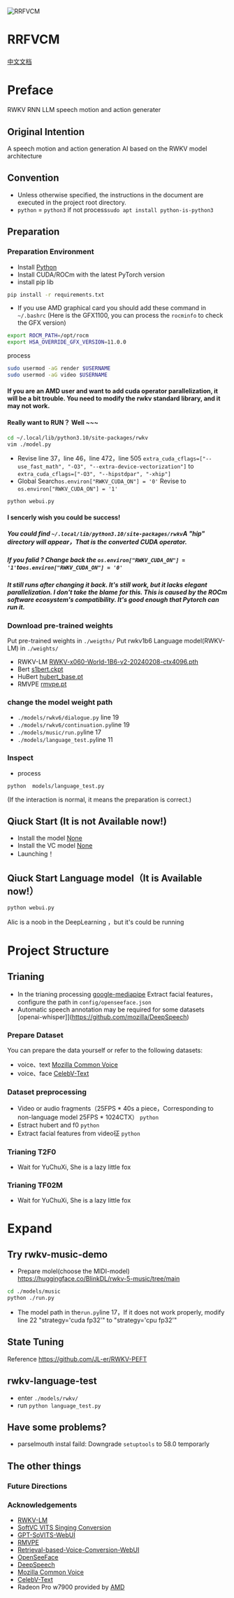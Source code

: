 #
![RRFVCM](assets/logo.jpg)

# RRFVCM

###
[中文文档](./README-ch.md)

# Preface
RWKV RNN LLM speech motion and action generater
## Original Intention
A speech motion and action generation AI based on the RWKV model architecture
## Convention
- Unless otherwise specified, the instructions in the document are executed in the project root directory.
- ```python``` = ```python3```  if not process```sudo apt install python-is-python3```
## Preparation

### Preparation Environment
- Install [Python](https://python.org)
- Install CUDA/ROCm with the latest PyTorch version
- install pip lib
```sh 
pip install -r requirements.txt
```
- If you use AMD graphical card you should add these command in  ```~/.bashrc```
(Here is the GFX1100, you can process the ```rocminfo``` to check the GFX version) 
```sh
export ROCM_PATH=/opt/rocm
export HSA_OVERRIDE_GFX_VERSION=11.0.0
```
process
```sh
sudo usermod -aG render $USERNAME 
sudo usermod -aG video $USERNAME 
```
#### If you are an AMD user and want to add cuda operator parallelization, it will be a bit trouble. You need to modify the rwkv standard library, and it may not work.
#### Really want to RUN？ Well ~~~
```sh
cd ~/.local/lib/python3.10/site-packages/rwkv
vim ./model.py
```
- Revise line 37，line 46，line 472，line 505
```extra_cuda_cflags=["--use_fast_math", "-O3", "--extra-device-vectorization"]```
to
```extra_cuda_cflags=["-O3", "--hipstdpar", "-xhip"]```
- Global Search```os.environ["RWKV_CUDA_ON"] = '0'```
Revise to
```os.environ["RWKV_CUDA_ON"] = '1'```
```sh
python webui.py
```
#### I sencerly wish you could be success!
##### You could find ```~/.local/lib/python3.10/site-packages/rwkv```A "hip" directory will appear，That is the converted CUDA operator.
##### If you falid ? Change back the ```os.environ["RWKV_CUDA_ON"] = '1'```to```os.environ["RWKV_CUDA_ON"] = '0'```
##### It still runs after changing it back. It's still work, but it lacks elegant parallelization. I don't take the blame for this. This is caused by the ROCm software ecosystem's compatibility. It's good enough that Pytorch can run it.
### Download pre-trained weights
Put pre-trained weights in ```./weigths/```
Put rwkv1b6 Language model(RWKV-LM) in ```./weights/```
- RWKV-LM [RWKV-x060-World-1B6-v2-20240208-ctx4096.pth](https://huggingface.co/BlinkDL/rwkv-6-world/blob/main/RWKV-x060-World-1B6-v2.1-20240328-ctx4096.pth)
- Bert [s1bert.ckpt](https://huggingface.co/lj1995/GPT-SoVITS/resolve/main/s1bert25hz-2kh-longer-epoch%3D68e-step%3D50232.ckpt)
- HuBert [hubert_base.pt](https://huggingface.co/lj1995/VoiceConversionWebUI/resolve/main/hubert_base.pt)
- RMVPE [rmvpe.pt](https://huggingface.co/lj1995/VoiceConversionWebUI/resolve/main/rmvpe.pt)

### change the model weight path
- ```./models/rwkv6/dialogue.py``` line 19
- ```./models/rwkv6/continuation.py```line 19
- ```./models/music/run.py```line 17
- ```./models/language_test.py```line 11
### Inspect
- process 
```sh
python  models/language_test.py
```
(If the interaction is normal, it means the preparation is correct.)

## Qiuck Start (It is not Available now!)
- Install the model [None](https://nothing)
- Install  the VC model [None](https://nothing)
- Launching！

## Qiuck Start Language model（It is Available now!）
```sh
python webui.py
```
Alic is a noob in the DeepLearning ，but it's could be running
# Project Structure

## Trianing
- In the trianing processing [google-mediapipe](https://github.com/emilianavt/OpenSeeFace/releases) Extract facial features，configure the path in ```config/openseeface.json``` 
- Automatic speech annotation may be required for some datasets [openai-whisper]](https://github.com/mozilla/DeepSpeech)

### Prepare Dataset 
You can prepare the data yourself or refer to the following datasets:
- voice、text [Mozilla Common Voice](https://commonvoice.mozilla.org/zh-CN)
- voice、face [CelebV-Text](https://github.com/celebv-text/CelebV-Text)

### Dataset preprocessing
- Video or audio fragments（25FPS * 40s a piece，Corresponding to non-language model 25FPS * 1024CTX） ```python ```
- Estract hubert and f0 ```python ```
- Extract facial features from video征 ```python ```

### Trianing T2F0
- Wait for YuChuXi, She is a lazy little fox
### Trianing TF02M
- Wait for YuChuXi, She is a lazy little fox
# Expand
Try rwkv-music-demo
--
- Prepare molel(choose the MIDI-model)
https://huggingface.co/BlinkDL/rwkv-5-music/tree/main
```sh
cd ./models/music
python ./run.py
```
- The model path in the```run.py```line 17，If it does not work properly, modify line 22 "strategy='cuda fp32'" to "strategy='cpu fp32'"

State Tuning
--
Reference https://github.com/JL-er/RWKV-PEFT

rwkv-language-test
--
- enter ```./models/rwkv/```
- run ```python language_test.py```

## Have some problems?
- parselmouth instal faild: Downgrade ```setuptools```  to 58.0 temporarly

## The other things

### Future Directions

### Acknowledgements
- [RWKV-LM](https://github.com/BlinkDL/RWKV-LM)
- [SoftVC VITS Singing Conversion](https://github.com/justinjohn0306/so-vits-svc-4.0/tree/4.0-v2)
- [GPT-SoVITS-WebUI](https://github.com/RVC-Boss/GPT-SoVITS)
- [RMVPE](https://github.com/Dream-High/RMVPE)
- [Retrieval-based-Voice-Conversion-WebUI](https://github.com/RVC-Project/Retrieval-based-Voice-Conversion-WebUI)
- [OpenSeeFace](https://github.com/emilianavt/OpenSeeFace)
- [DeepSpeech](https://github.com/mozilla/DeepSpeech)
- [Mozilla Common Voice](https://commonvoice.mozilla.org/zh-CN)
- [CelebV-Text](https://github.com/celebv-text/CelebV-Text)
- Radeon Pro w7900 provided by [AMD](https://amd.com) 
